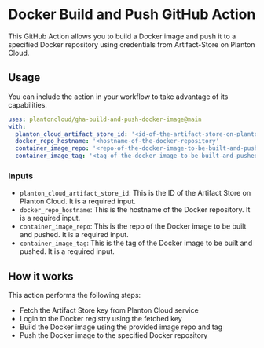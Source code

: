 # Docker Build and Push GitHub Action

This GitHub Action allows you to build a Docker image and push it to a specified Docker repository using credentials from Artifact-Store on Planton Cloud.

## Usage

You can include the action in your workflow to take advantage of its capabilities.

```yaml
uses: plantoncloud/gha-build-and-push-docker-image@main
with:
  planton_cloud_artifact_store_id: '<id-of-the-artifact-store-on-planton-cloud>'
  docker_repo_hostname: '<hostname-of-the-docker-repository'
  container_image_repo: '<repo-of-the-docker-image-to-be-built-and-pushed>'
  container_image_tag: '<tag-of-the-docker-image-to-be-built-and-pushed>'
```

### Inputs

- `planton_cloud_artifact_store_id`: This is the ID of the Artifact Store on Planton Cloud. It is a required input.
- `docker_repo_hostname`: This is the hostname of the Docker repository. It is a required input.
- `container_image_repo`: This is the repo of the Docker image to be built and pushed. It is a required input.
- `container_image_tag`: This is the tag of the Docker image to be built and pushed. It is a required input.

## How it works

This action performs the following steps:
- Fetch the Artifact Store key from Planton Cloud service
- Login to the Docker registry using the fetched key
- Build the Docker image using the provided image repo and tag
- Push the Docker image to the specified Docker repository
